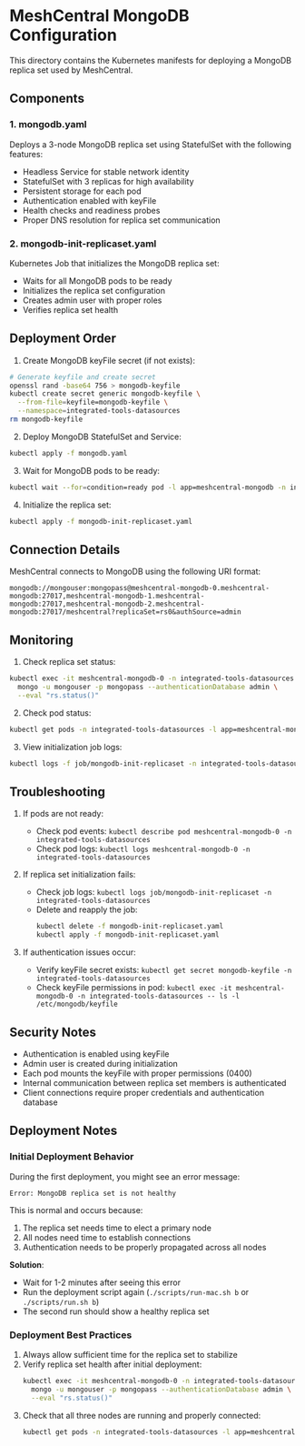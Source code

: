 # MeshCentral MongoDB Configuration

This directory contains the Kubernetes manifests for deploying a MongoDB replica set used by MeshCentral.

## Components

### 1. mongodb.yaml
Deploys a 3-node MongoDB replica set using StatefulSet with the following features:
- Headless Service for stable network identity
- StatefulSet with 3 replicas for high availability
- Persistent storage for each pod
- Authentication enabled with keyFile
- Health checks and readiness probes
- Proper DNS resolution for replica set communication

### 2. mongodb-init-replicaset.yaml
Kubernetes Job that initializes the MongoDB replica set:
- Waits for all MongoDB pods to be ready
- Initializes the replica set configuration
- Creates admin user with proper roles
- Verifies replica set health

## Deployment Order

1. Create MongoDB keyFile secret (if not exists):
```bash
# Generate keyfile and create secret
openssl rand -base64 756 > mongodb-keyfile
kubectl create secret generic mongodb-keyfile \
  --from-file=keyfile=mongodb-keyfile \
  --namespace=integrated-tools-datasources
rm mongodb-keyfile
```

2. Deploy MongoDB StatefulSet and Service:
```bash
kubectl apply -f mongodb.yaml
```

3. Wait for MongoDB pods to be ready:
```bash
kubectl wait --for=condition=ready pod -l app=meshcentral-mongodb -n integrated-tools-datasources
```

4. Initialize the replica set:
```bash
kubectl apply -f mongodb-init-replicaset.yaml
```

## Connection Details

MeshCentral connects to MongoDB using the following URI format:
```
mongodb://mongouser:mongopass@meshcentral-mongodb-0.meshcentral-mongodb:27017,meshcentral-mongodb-1.meshcentral-mongodb:27017,meshcentral-mongodb-2.meshcentral-mongodb:27017/meshcentral?replicaSet=rs0&authSource=admin
```

## Monitoring

1. Check replica set status:
```bash
kubectl exec -it meshcentral-mongodb-0 -n integrated-tools-datasources -- \
  mongo -u mongouser -p mongopass --authenticationDatabase admin \
  --eval "rs.status()"
```

2. Check pod status:
```bash
kubectl get pods -n integrated-tools-datasources -l app=meshcentral-mongodb
```

3. View initialization job logs:
```bash
kubectl logs -f job/mongodb-init-replicaset -n integrated-tools-datasources
```

## Troubleshooting

1. If pods are not ready:
   - Check pod events: `kubectl describe pod meshcentral-mongodb-0 -n integrated-tools-datasources`
   - Check pod logs: `kubectl logs meshcentral-mongodb-0 -n integrated-tools-datasources`

2. If replica set initialization fails:
   - Check job logs: `kubectl logs job/mongodb-init-replicaset -n integrated-tools-datasources`
   - Delete and reapply the job: 
     ```bash
     kubectl delete -f mongodb-init-replicaset.yaml
     kubectl apply -f mongodb-init-replicaset.yaml
     ```

3. If authentication issues occur:
   - Verify keyFile secret exists: `kubectl get secret mongodb-keyfile -n integrated-tools-datasources`
   - Check keyFile permissions in pod: `kubectl exec -it meshcentral-mongodb-0 -n integrated-tools-datasources -- ls -l /etc/mongodb/keyfile`

## Security Notes

- Authentication is enabled using keyFile
- Admin user is created during initialization
- Each pod mounts the keyFile with proper permissions (0400)
- Internal communication between replica set members is authenticated
- Client connections require proper credentials and authentication database 

## Deployment Notes

### Initial Deployment Behavior
During the first deployment, you might see an error message:
```
Error: MongoDB replica set is not healthy
```
This is normal and occurs because:
1. The replica set needs time to elect a primary node
2. All nodes need time to establish connections
3. Authentication needs to be properly propagated across all nodes

**Solution**: 
- Wait for 1-2 minutes after seeing this error
- Run the deployment script again (`./scripts/run-mac.sh b` or `./scripts/run.sh b`)
- The second run should show a healthy replica set

### Deployment Best Practices
1. Always allow sufficient time for the replica set to stabilize
2. Verify replica set health after initial deployment:
   ```bash
   kubectl exec -it meshcentral-mongodb-0 -n integrated-tools-datasources -- \
     mongo -u mongouser -p mongopass --authenticationDatabase admin \
     --eval "rs.status()"
   ```
3. Check that all three nodes are running and properly connected:
   ```bash
   kubectl get pods -n integrated-tools-datasources -l app=meshcentral-mongodb
   ``` 